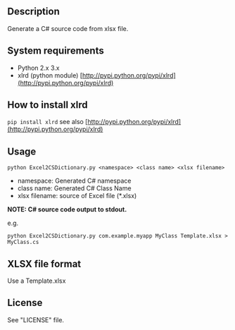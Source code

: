 ## Description

Generate a C# source code from xlsx file.

## System requirements

* Python 2.x 3.x
* xlrd (python module) [http://pypi.python.org/pypi/xlrd](http://pypi.python.org/pypi/xlrd)

## How to install xlrd

`pip install xlrd`
see also [http://pypi.python.org/pypi/xlrd](http://pypi.python.org/pypi/xlrd)

## Usage

`python Excel2CSDictionary.py <namespace> <class name> <xlsx filename>`

* namespace:  Generated C# namespace
* class name: Generated C# Class Name
* xlsx filename: source of Excel file (*.xlsx)

**NOTE: C# source code output to stdout.**

e.g.

`python Excel2CSDictionary.py com.example.myapp MyClass Template.xlsx > MyClass.cs`

## XLSX file format

Use a Template.xlsx

## License

See "LICENSE" file.
